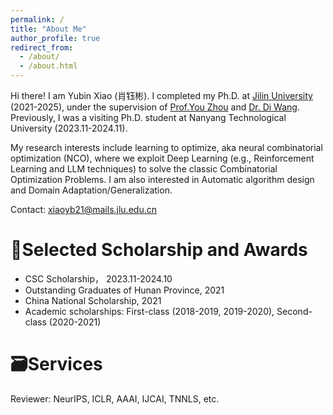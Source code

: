 ```yaml
---
permalink: /
title: "About Me"
author_profile: true
redirect_from: 
  - /about/
  - /about.html
---
```


Hi there! I am Yubin Xiao (肖钰彬). I completed my Ph.D. at [Jilin University](https://www.jlu.edu.cn/) (2021-2025), under the supervision of [Prof.You Zhou](https://ccst.jlu.edu.cn/info/1367/19089.htm) and [Dr. Di Wang](https://www.diwang.org/home). Previously, I was a visiting Ph.D. student at Nanyang Technological University (2023.11-2024.11). 

My research interests include learning to optimize, aka neural combinatorial optimization (NCO), where we exploit Deep Learning (e.g., Reinforcement Learning and LLM techniques) to solve the classic Combinatorial Optimization Problems. I am also interested in Automatic algorithm design and Domain Adaptation/Generalization.

Contact: xiaoyb21@mails.jlu.edu.cn

🖖Selected Scholarship and Awards
======
- CSC Scholarship， 2023.11-2024.10
- Outstanding Graduates of Hunan Province, 2021
- China National Scholarship, 2021
- Academic scholarships: First-class (2018-2019, 2019-2020), Second-class (2020-2021)

🗃️Services
======
Reviewer: NeurIPS, ICLR, AAAI, IJCAI, TNNLS, etc.
